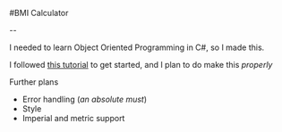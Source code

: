 #BMI Calculator

--

I needed to learn Object Oriented Programming in C#, so I made this.

I followed [this tutorial](https://www.youtube.com/watch?v=VhdzP_-UwJM) to get started, and I plan to do make this *properly*

Further plans

* Error handling (*an absolute must*)
* Style
* Imperial and metric support